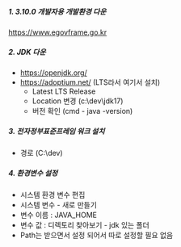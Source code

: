 ##### 1. 3.10.0 개발자용 개발환경 다운

https://www.egovframe.go.kr

##### 2. JDK 다운

- https://openjdk.org/
- https://adoptium.net/ (LTS라서 여기서 설치)
	- Latest LTS Release
	- Location 변경 (c:\dev\jdk17)
	- 버전 확인 (cmd - java -version)
	

##### 3. 전자정부표준프레임 워크 설치

- 경로 (C:\dev)

##### 4. 환경변수 설정

- 시스템 환경 변수 편집
- 시스템 변수 - 새로 만들기
- 변수 이름 : JAVA_HOME
- 변수 값 : 디렉토리 찾아보기 - jdk 있는 폴더
- Path는 받으면서 설정 되어서 따로 설정할 필요 없음